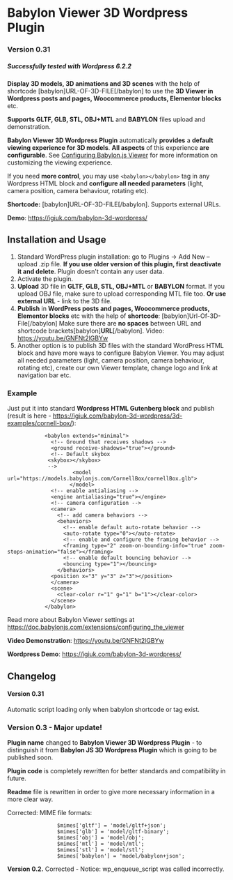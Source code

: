# Babylon Viewer 3D Wordpress Plugin

### Version 0.31

##### Successfully tested with Wordpress 6.2.2

**Display 3D models, 3D animations and 3D scenes** with the help of shortcode [babylon]URL-OF-3D-FILE[/babylon] to use the **3D Viewer in Wordpress posts and pages, Woocommerce products, Elementor blocks** etc. 

**Supports GLTF, GLB, STL, OBJ+MTL** and **BABYLON** files upload and demonstration. 

**Babylon Viewer 3D Wordpress Plugin** automatically **provides** a **default viewing experience for 3D models**. **All aspects** of this experience **are configurable**. See [Configuring Babylon.js Viewer](https://doc.babylonjs.com/extensions/configuring_the_viewer "Configuring Babylon.js Viewer") for more information on customizing the viewing experience.

If you need **more control**, you may use `<babylon></babylon>` tag in any Wordpress HTML block and **configure all needed parameters** (light, camera position, camera behaviour, rotating etc).

**Shortcode:** [babylon]URL-OF-3D-FILE[/babylon]. Supports external URLs.

**Demo**: https://igiuk.com/babylon-3d-wordpress/

## Installation and Usage
1. Standard WordPress plugin installation: go to Plugins -> Add New – upload .zip file. 
**If you use older version of this plugin, first deactivate it and delete**. Plugin doesn't contain any user data.
2. Activate the plugin.
3. **Upload** 3D file in **GLTF, GLB, STL, OBJ+MTL** or **BABYLON** format. If you upload OBJ file, make sure to upload corresponding MTL file too.
**Or use external URL** - link to the 3D file.
4. **Publish** in **WordPress posts and pages, Woocommerce products, Elementor blocks** etc with the help of **shortcode**: 
[babylon]Url-Of-3D-File[/babylon]
Make sure there are **no spaces** between URL and shortcode brackets[babylon]**URL**[/babylon].
Video: https://youtu.be/GNFNt2lGBYw
5. Another option is to publish 3D files with the standard WordPress HTML block and have more ways to configure Babylon Viewer. You may adjust all needed parameters (light, camera position, camera behaviour, rotating etc), create our own Viewer template, change logo and link at navigation bar etc.

### Example
Just put it into standard **Wordpress HTML Gutenberg block** and publish (result is here - https://igiuk.com/babylon-3d-wordpress/3d-examples/cornell-box/):

                <babylon extends="minimal">
                  <!-- Ground that receives shadows -->
                  <ground receive-shadows="true"></ground>
                  <!-- Default skybox
                 <skybox></skybox>
                 -->
                         <model url="https://models.babylonjs.com/CornellBox/cornellBox.glb">
                        </model>
                  <!-- enable antialiasing -->
                  <engine antialiasing="true"></engine>
                  <!-- camera configuration -->
                  <camera>
                    <!-- add camera behaviors -->
                    <behaviors>
                      <!-- enable default auto-rotate behavior -->
                      <auto-rotate type="0"></auto-rotate>
                      <!-- enable and configure the framing behavior -->
                      <framing type="2" zoom-on-bounding-info="true" zoom-stops-animation="false"></framing>
                      <!-- enable default bouncing behavior -->
                      <bouncing type="1"></bouncing>
                    </behaviors>
                  <position x="3" y="3" z="3"></position>
                  </camera>
                  <scene>
                    <clear-color r="1" g="1" b="1"></clear-color>
                  </scene>
                </babylon>


Read more about Babylon Viewer settings at https://doc.babylonjs.com/extensions/configuring_the_viewer

**Video Demonstration**: https://youtu.be/GNFNt2lGBYw

**Wordpress Demo**: https://igiuk.com/babylon-3d-wordpress/

## Changelog

#### Version 0.31 

Automatic script loading only when babylon shortcode or tag exist. 

### Version 0.3 - Major update!

**Plugin name** changed to **Babylon Viewer 3D Wordpress Plugin** - to 	distinguish it from **Babylon JS 3D Wordpress Plugin** which is going to be published soon.

**Plugin code** is completely rewritten for better standards and compatibility in future.

**Readme** file is rewritten in order to give more necessary information in a more clear way.

Corrected: MIME file formats:

                    $mimes['gltf'] = 'model/gltf+json';
                    $mimes['glb'] = 'model/gltf-binary';
                    $mimes['obj'] = 'model/obj';
                    $mimes['mtl'] = 'model/mtl';
                    $mimes['stl'] = 'model/stl';
                    $mimes['babylon'] = 'model/babylon+json';

**Version 0.2.** Corrected - Notice: wp_enqueue_script was called incorrectly.
